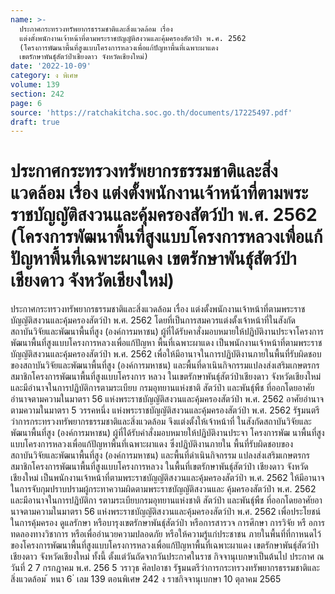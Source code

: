 ```yaml
---
name: >-
  ประกาศกระทรวงทรัพยากรธรรมชาติและสิ่งแวดล้อม เรื่อง
  แต่งตั้งพนักงานเจ้าหน้าที่ตามพระราชบัญญัติสงวนและคุ้มครองสัตว์ป่า พ.ศ. 2562
  (โครงการพัฒนาพื้นที่สูงแบบโครงการหลวงเพื่อแก้ปัญหาพื้นที่เฉพาะผาแดง
  เขตรักษาพันธ์ุสัตว์ป่าเชียงดาว จังหวัดเชียงใหม่)
date: '2022-10-09'
category: ง พิเศษ
volume: 139
section: 242
page: 6
source: 'https://ratchakitcha.soc.go.th/documents/17225497.pdf'
draft: true
---
```


# ประกาศกระทรวงทรัพยากรธรรมชาติและสิ่งแวดล้อม เรื่อง แต่งตั้งพนักงานเจ้าหน้าที่ตามพระราชบัญญัติสงวนและคุ้มครองสัตว์ป่า พ.ศ. 2562 (โครงการพัฒนาพื้นที่สูงแบบโครงการหลวงเพื่อแก้ปัญหาพื้นที่เฉพาะผาแดง เขตรักษาพันธ์ุสัตว์ป่าเชียงดาว จังหวัดเชียงใหม่)

ประกาศกระทรวงทรัพยากรธรรมชาติและสิ่งแวดล้อม เรื่อง แต่งตั้งพนักงานเจ้าหน้าที่ตามพระราชบัญญัติสงวนและคุ้มครองสัตว์ป่า พ.ศ. 2562 โดยที่เป็นการสมควรแต่งตั้งเจ้าหน้าที่ในสังกัดสถาบันวิจัยและพัฒนาพื้นที่สูง (องค์การมหาชน) ผู้ที่ได้รับคาสั่งมอบหมายให้ปฏิบัติงานประจาโครงการพัฒนาพื้นที่สูงแบบโครงการหลวงเพื่อแก้ปัญหา พื้นที่เฉพาะผาแดง เป็นพนักงานเจ้าหน้าที่ตามพระราชบัญญัติสงวนและคุ้มครองสัตว์ป่า พ.ศ. 2562 เพื่อให้มีอานาจในการปฏิบัติงานภายในพื้นที่รับผิดชอบของสถาบันวิจัยและพัฒนาพื้นที่สูง (องค์การมหาชน) และพื้นที่ดาเนินกิจกรรมแปลงส่งเสริมเกษตรกรสมาชิกโครงการพัฒนาพื้นที่สูงแบบโครงการ หลวง ในเขตรักษาพันธุ์สัตว์ป่าเชียงดาว จังหวัดเชียงใหม่ และมีอำนาจในการปฏิบัติการตามระเบียบ กรมอุทยานแห่งชาติ สัตว์ป่า และพันธุ์พืช ที่ออกโดยอาศัยอำนาจตามความในมาตรา 56 แห่งพระราชบัญญัติสงวนและคุ้มครองสัตว์ป่า พ.ศ. 2562 อาศัยอำนาจตามความในมาตรา 5 วรรคหนึ่ง แห่งพระราชบัญญัติสงวนและคุ้มครองสัตว์ป่า พ.ศ. 2562 รัฐมนตรีว่าการกระทรวงทรัพยากรธรรมชาติและสิ่งแวดล้อม จึงแต่งตั้งให้เจ้าหน้าที่ ในสังกัดสถาบันวิจัยและพัฒนาพื้นที่สูง (องค์การมหาชน) ผู้ที่ได้รับคำสั่งมอบหมายให้ปฏิบัติงานประจา โครงการพัฒ นาพื้นที่สูงแบบโครงการหลวงเพื่อแก้ปัญหาพื้นที่เฉพาะผาแดง ซึ่งปฏิบัติงานภายใน พื้นที่รับผิดชอบของสถาบันวิจัยและพัฒนาพื้นที่สูง (องค์การมหาชน) และพื้นที่ดำเนินกิจกรรม แปลงส่งเสริมเกษตรกรสมาชิกโครงการพัฒนาพื้นที่สูงแบบโครงการหลวง ในพื้นที่เขตรักษาพันธุ์สัตว์ป่า เชียงดาว จังหวัดเชียงใหม่ เป็นพนักงานเจ้าหน้าที่ตามพระราชบัญญัติสงวนและคุ้มครองสัตว์ป่า พ.ศ. 2562 ให้มีอานาจในการจับกุมปราบปรามผู้กระทาความผิดตามพระราชบัญญัติสงวนและ คุ้มครองสัตว์ป่า พ.ศ. 2562 และมีอานาจในการปฏิบัติกา รตามระเบียบกรมอุทยานแห่งชาติ สัตว์ป่า และพันธุ์พืช ที่ออกโดยอาศัยอานาจตามความในมาตรา 56 แห่งพระราชบัญญัติสงวนและคุ้มครองสัตว์ป่า พ.ศ. 2562 เพื่อประโยชน์ในการคุ้มครอง ดูแลรักษา หรือบารุงเขตรักษาพันธุ์สัตว์ป่า หรือการสารวจ การศึกษา การวิจัย หรื อการทดลองทางวิชาการ หรือเพื่ออำนวยความปลอดภัย หรือให้ความรู้แก่ประชาชน ภายในพื้นที่ที่กาหนดไว้ของโครงการพัฒนาพื้นที่สูงแบบโครงการหลวงเพื่อแก้ปัญหาพื้นที่เฉพาะผาแดง เขตรักษาพันธุ์สัตว์ป่าเชียงดาว จังหวัดเชียงใหม่ ทั้งนี้ ตั้งแต่วันถัดจากวันประกาศในราช กิจจานุเบกษาเป็นต้นไป ประกาศ ณ วันที่ 2 7 กรกฎาคม พ.ศ. 256 5 วราวุธ ศิลปอาชา รัฐมนตรีว่าการกระทรวงทรัพยากรธรรมชาติและสิ่งแวดล้อม ้ หนา 6 ่ เลม 139 ตอนพิเศษ 242 ง ราชกิจจานุเบกษา 10 ตุลาคม 2565

